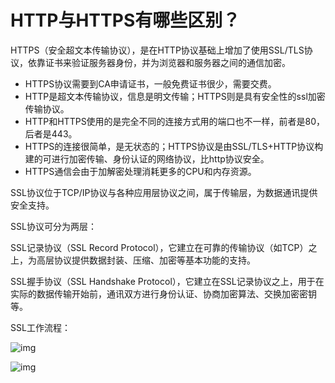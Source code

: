 # HTTP与HTTPS有哪些区别？

HTTPS（安全超文本传输协议），是在HTTP协议基础上增加了使用SSL/TLS协议，依靠证书来验证服务器身份，并为浏览器和服务器之间的通信加密。

* HTTPS协议需要到CA申请证书，一般免费证书很少，需要交费。
* HTTP是超文本传输协议，信息是明文传输；HTTPS则是具有安全性的ssl加密传输协议。
* HTTP和HTTPS使用的是完全不同的连接方式用的端口也不一样，前者是80，后者是443。
* HTTPS的连接很简单，是无状态的；HTTPS协议是由SSL/TLS+HTTP协议构建的可进行加密传输、身份认证的网络协议，比http协议安全。
* HTTPS通信会由于加解密处理消耗更多的CPU和内存资源。

SSL协议位于TCP/IP协议与各种应用层协议之间，属于传输层，为数据通讯提供安全支持。

SSL协议可分为两层：

SSL记录协议（SSL Record Protocol），它建立在可靠的传输协议（如TCP）之上，为高层协议提供数据封装、压缩、加密等基本功能的支持。

SSL握手协议（SSL Handshake Protocol），它建立在SSL记录协议之上，用于在实际的数据传输开始前，通讯双方进行身份认证、协商加密算法、交换加密密钥等。

SSL工作流程：

![img](https://img-blog.csdn.net/20180622174607442?watermark/2/text/aHR0cHM6Ly9ibG9nLmNzZG4ubmV0L3UwMTE3Nzk3MjQ=/font/5a6L5L2T/fontsize/400/fill/I0JBQkFCMA==/dissolve/70)

![img](https://img-blog.csdn.net/20180622174627696?watermark/2/text/aHR0cHM6Ly9ibG9nLmNzZG4ubmV0L3UwMTE3Nzk3MjQ=/font/5a6L5L2T/fontsize/400/fill/I0JBQkFCMA==/dissolve/70)